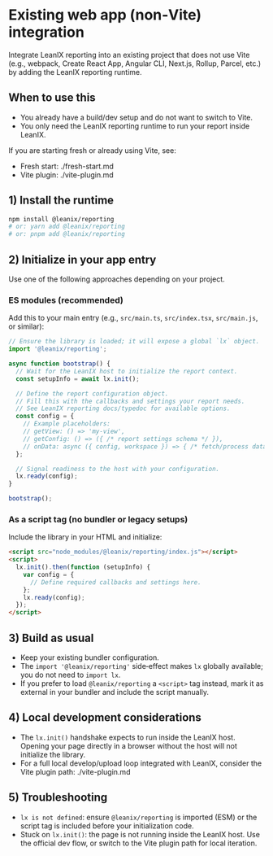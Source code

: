 # Existing web app (non‑Vite) integration

Integrate LeanIX reporting into an existing project that does not use Vite (e.g., webpack, Create React App, Angular CLI, Next.js, Rollup, Parcel, etc.) by adding the LeanIX reporting runtime.

## When to use this

- You already have a build/dev setup and do not want to switch to Vite.
- You only need the LeanIX reporting runtime to run your report inside LeanIX.

If you are starting fresh or already using Vite, see:
- Fresh start: ./fresh-start.md
- Vite plugin: ./vite-plugin.md

## 1) Install the runtime

```bash
npm install @leanix/reporting
# or: yarn add @leanix/reporting
# or: pnpm add @leanix/reporting
```

## 2) Initialize in your app entry

Use one of the following approaches depending on your project.

### ES modules (recommended)

Add this to your main entry (e.g., `src/main.ts`, `src/index.tsx`, `src/main.js`, or similar):

```ts
// Ensure the library is loaded; it will expose a global `lx` object.
import '@leanix/reporting';

async function bootstrap() {
  // Wait for the LeanIX host to initialize the report context.
  const setupInfo = await lx.init();

  // Define the report configuration object.
  // Fill this with the callbacks and settings your report needs.
  // See LeanIX reporting docs/typedoc for available options.
  const config = {
    // Example placeholders:
    // getView: () => 'my-view',
    // getConfig: () => ({ /* report settings schema */ }),
    // onData: async ({ config, workspace }) => { /* fetch/process data */ },
  };

  // Signal readiness to the host with your configuration.
  lx.ready(config);
}

bootstrap();
```

### As a script tag (no bundler or legacy setups)

Include the library in your HTML and initialize:

```html
<script src="node_modules/@leanix/reporting/index.js"></script>
<script>
  lx.init().then(function (setupInfo) {
    var config = {
      // Define required callbacks and settings here.
    };
    lx.ready(config);
  });
</script>
```

## 3) Build as usual

- Keep your existing bundler configuration.
- The `import '@leanix/reporting'` side‑effect makes `lx` globally available; you do not need to `import lx`.
- If you prefer to load `@leanix/reporting` a `<script>` tag instead, mark it as external in your bundler and include the script manually.

## 4) Local development considerations

- The `lx.init()` handshake expects to run inside the LeanIX host. Opening your page directly in a browser without the host will not initialize the library.
- For a full local develop/upload loop integrated with LeanIX, consider the Vite plugin path: ./vite-plugin.md

## 5) Troubleshooting

- `lx is not defined`: ensure `@leanix/reporting` is imported (ESM) or the script tag is included before your initialization code.
- Stuck on `lx.init()`: the page is not running inside the LeanIX host. Use the official dev flow, or switch to the Vite plugin path for local iteration.